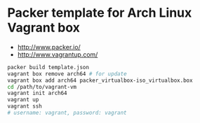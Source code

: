 # Packer template for Arch Linux Vagrant box

- http://www.packer.io/
- http://www.vagrantup.com/

```sh
packer build template.json
vagrant box remove arch64 # for update
vagrant box add arch64 packer_virtualbox-iso_virtualbox.box
cd /path/to/vagrant-vm
vagrant init arch64
vagrant up
vagrant ssh
# username: vagrant, password: vagrant
```
